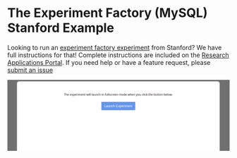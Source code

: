 # The Experiment Factory (MySQL) Stanford Example

Looking to run an [experiment factory experiment](https://expfactory.github.io/experiments.html) from Stanford? We have full instructions for that! Complete instructions are included on the [Research Applications Portal](https://researchapps.github.io/experiments/2016/11/03/experiment-factory-stanford/). If you need help or have a feature request, please [submit an issue](https://github.com/researchapps/template-experiments-mysql/issues)

![img/tol.png](img/tol.png)
